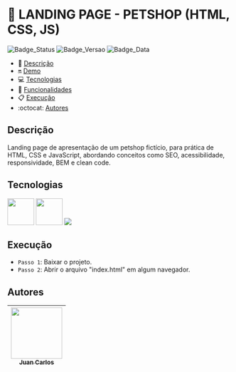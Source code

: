 # 📌 LANDING PAGE - PETSHOP (HTML, CSS, JS)

![Badge_Status](https://img.shields.io/badge/STATUS-FINALIZADO-green)
![Badge_Versao](https://img.shields.io/badge/VERS%C3%83O-1.0-black)
![Badge_Data](https://img.shields.io/badge/DATA-SETEMBRO%2C2023-blue)

- 📑 [Descrição](#descrição)
- 🔛 [Demo](#demo)
- 💻 [Tecnologias](#tecnologias)
- 🔨 [Funcionalidades](#funcionalidades)
- 📋 [Execução](#execução)
- :octocat: [Autores](#autores)

## Descrição

<p>Landing page de apresentação de um petshop fictício, para prática de HTML, CSS e JavaScript, abordando conceitos como SEO, acessibilidade, responsividade, BEM e clean code.</p>

## Tecnologias

<img src="https://cdn.jsdelivr.net/gh/devicons/devicon/icons/html5/html5-original-wordmark.svg" width="60px" height="60px" /> <img src="https://cdn.jsdelivr.net/gh/devicons/devicon/icons/css3/css3-original-wordmark.svg" width="60px" height="60px"/> <img src="https://cdn.jsdelivr.net/gh/devicons/devicon/icons/javascript/javascript-original.svg" />

## Execução

- `Passo 1`: Baixar o projeto.
- `Passo 2`: Abrir o arquivo "index.html" em algum navegador.

## Autores

| [<img src="https://avatars.githubusercontent.com/u/97527277" width=115><br><sub>Juan Carlos</sub>](https://github.com/juan-soaraes) |
| :---------------------------------------------------------------------------------------------------------------------------------: |
